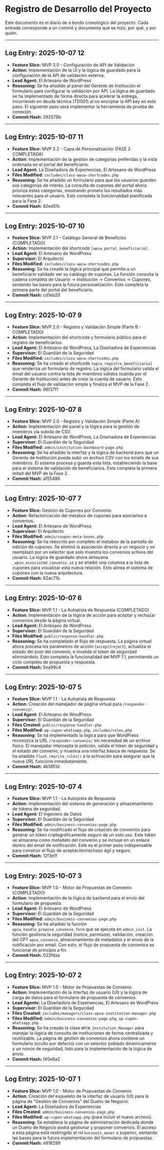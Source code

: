 # Registro de Desarrollo del Proyecto

Este documento es el diario de a bordo cronológico del proyecto. Cada entrada corresponde a un commit y documenta qué se hizo, por qué, y por quién.

---

## Log Entry: 2025-10-07 12

*   **Feature Slice:** MVP 3.0 - Configuración de API de Validación
*   **Action:** Implementación de la UI y la lógica de guardado para la configuración de la API de validación externa.
*   **Lead Agent:** El Artesano de WordPress
*   **Reasoning:** Se ha añadido al panel del Gerente de Institución el formulario para configurar la validación por API. La lógica de guardado se ha implementado de forma directa para acelerar la entrega, incurriendo en deuda técnica (TD001) al no encriptar la API key en este paso. El siguiente paso será implementar la herramienta de prueba de conexión.
*   **Commit Hash:** 292578b

---

## Log Entry: 2025-10-07 11

*   **Feature Slice:** MVP 2.2 - Capa de Personalización (FASE 2 COMPLETADA)
*   **Action:** Implementación de la gestión de categorías preferidas y la vista ordenada en el portal del beneficiario.
*   **Lead Agent:** La Diseñadora de Experiencias, El Artesano de WordPress
*   **Files Modified:** `includes/class-wpcw-shortcodes.php`
*   **Reasoning:** Se ha añadido un formulario para que los usuarios guarden sus categorías de interés. La consulta de cupones del portal ahora prioriza estas categorías, mostrando primero los resultados más relevantes para el usuario. Esto completa la funcionalidad planificada para la Fase 2.
*   **Commit Hash:** 82ed51c

---

## Log Entry: 2025-10-07 10

*   **Feature Slice:** MVP 2.1 - Catálogo General de Beneficios (COMPLETADO)
*   **Action:** Implementación del shortcode `[wpcw_portal_beneficiario]`.
*   **Lead Agent:** El Artesano de WordPress
*   **Supervisor:** El Arquitecto
*   **Files Modified:** `includes/class-wpcw-shortcodes.php`
*   **Reasoning:** Se ha creado la lógica principal que permite a un beneficiario validado ver su catálogo de cupones. La función consulta la cadena completa de Usuario -> Institución -> Convenios -> Cupones, sentando las bases para la futura personalización. Esto completa la primera parte del portal del beneficiario.
*   **Commit Hash:** cd1eb20

---

## Log Entry: 2025-10-07 9

*   **Feature Slice:** MVP 2.0 - Registro y Validación Simple (Parte B - COMPLETADO)
*   **Action:** Implementación del shortcode y formulario público para el registro de beneficiarios.
*   **Lead Agent:** El Artesano de WordPress, La Diseñadora de Experiencias
*   **Supervisor:** El Guardián de la Seguridad
*   **Files Modified:** `includes/class-wpcw-shortcodes.php`
*   **Reasoning:** Se ha creado el shortcode `[wpcw_registro_beneficiario]` que renderiza un formulario de registro. La lógica del formulario valida el email del usuario contra la lista de miembros válidos (subida por el Gerente de Institución) antes de crear la cuenta de usuario. Esto completa el flujo de validación simple y finaliza el MVP de la Fase 2.
*   **Commit Hash:** 96f37f1

---

## Log Entry: 2025-10-07 8

*   **Feature Slice:** MVP 2.0 - Registro y Validación Simple (Parte A)
*   **Action:** Implementación del panel y la lógica para la gestión de miembros vía subida de CSV.
*   **Lead Agent:** El Artesano de WordPress, La Diseñadora de Experiencias
*   **Supervisor:** El Guardián de la Seguridad
*   **Files Modified:** `admin/institution-dashboard-page.php`
*   **Reasoning:** Se ha añadido la interfaz y la lógica de backend para que un Gerente de Institución pueda subir un archivo CSV con los emails de sus miembros. El sistema procesa y guarda esta lista, estableciendo la base para el sistema de validación de beneficiarios. Esto completa la primera mitad del MVP de la Fase 2.
*   **Commit Hash:** a155486

---

## Log Entry: 2025-10-07 7

*   **Feature Slice:** Gestión de Cupones por Convenio
*   **Action:** Refactorización del metabox de cupones para asociarlos a convenios.
*   **Lead Agent:** El Artesano de WordPress
*   **Supervisor:** El Arquitecto
*   **Files Modified:** `admin/coupon-meta-boxes.php`
*   **Reasoning:** Se ha reescrito por completo el metabox de la pantalla de edición de cupones. Se eliminó la asociación directa a un negocio y se reemplazó por un selector que solo muestra los convenios activos del usuario. La lógica de guardado ahora almacena `_wpcw_associated_convenio_id` y se añadió una columna a la lista de cupones para visualizar esta nueva relación. Esto alinea el sistema de cupones con la nueva arquitectura.
*   **Commit Hash:** 62ac71b

---

## Log Entry: 2025-10-07 6

*   **Feature Slice:** MVP 1.1 - La Autopista de Respuesta (COMPLETADO)
*   **Action:** Implementación de la lógica de acción para aceptar y rechazar convenios desde la página virtual.
*   **Lead Agent:** El Artesano de WordPress
*   **Supervisor:** El Guardián de la Seguridad
*   **Files Modified:** `public/response-handler.php`
*   **Reasoning:** Se ha completado el flujo de respuesta. La página virtual ahora procesa los parámetros de acción (`accept`/`reject`), actualiza el estado del post del convenio, e invalida el token de seguridad eliminándolo. Esto completa la funcionalidad del MVP 1.1, permitiendo un ciclo completo de propuesta y respuesta.
*   **Commit Hash:** 5ea99c4

---

## Log Entry: 2025-10-07 5

*   **Feature Slice:** MVP 1.1 - La Autopista de Respuesta
*   **Action:** Creación del manejador de página virtual para `/responder-convenio/`.
*   **Lead Agent:** El Artesano de WordPress
*   **Supervisor:** El Guardián de la Seguridad
*   **Files Created:** `public/response-handler.php`
*   **Files Modified:** `wp-cupon-whatsapp.php`, `includes/roles.php`
*   **Reasoning:** Se ha implementado la lógica para que WordPress reconozca la URL `/responder-convenio/` sin necesidad de un archivo físico. El manejador intercepta la petición, valida el token de seguridad y el estado del convenio, y muestra una interfaz básica de respuesta. Se ha añadido `flush_rewrite_rules()` a la activación para asegurar que la nueva URL funcione inmediatamente.
*   **Commit Hash:** 4b1951d

---

## Log Entry: 2025-10-07 4

*   **Feature Slice:** MVP 1.1 - La Autopista de Respuesta
*   **Action:** Implementación del sistema de generación y almacenamiento de tokens de seguridad.
*   **Lead Agent:** El Ingeniero de Datos
*   **Supervisor:** El Guardián de la Seguridad
*   **Files Modified:** `admin/business-convenios-page.php`
*   **Reasoning:** Se ha modificado el flujo de creación de convenios para generar un token criptográficamente seguro de un solo uso. Este token se almacena como metadato del convenio y se incluye en un enlace dentro del email de notificación. Este es el primer paso indispensable para construir el flujo de aceptación/rechazo ágil y seguro.
*   **Commit Hash:** 12f3e1f

---

## Log Entry: 2025-10-07 3

*   **Feature Slice:** MVP 1.0 - Motor de Propuestas de Convenio (COMPLETADO)
*   **Action:** Implementación de la lógica de backend para el envío del formulario de propuesta.
*   **Lead Agent:** El Artesano de WordPress
*   **Supervisor:** El Guardián de la Seguridad
*   **Files Modified:** `admin/business-convenios-page.php`
*   **Reasoning:** Se ha añadido la función `wpcw_handle_propose_convenio_form` que se ejecuta en `admin_init`. La función gestiona la seguridad (nonce, permisos), validación, creación del CPT `wpcw_convenio`, almacenamiento de metadatos y el envío de la notificación por email. Con esto, el flujo de propuesta de convenios es funcional de principio a fin.
*   **Commit Hash:** 022fdaa

---

## Log Entry: 2025-10-07 2

*   **Feature Slice:** MVP 1.0 - Motor de Propuestas de Convenio
*   **Action:** Implementación de la interfaz de usuario (UI) y la lógica de carga de datos para el formulario de propuesta de convenios.
*   **Lead Agents:** La Diseñadora de Experiencias, El Artesano de WordPress
*   **Supervisor:** El Guardián de la Seguridad
*   **Files Created:** `includes/managers/class-wpcw-institution-manager.php`
*   **Files Modified:** `admin/business-convenios-page.php`, `wp-cupon-whatsapp.php`
*   **Reasoning:** Se ha creado la clase `WPCW_Institution_Manager` para manejar la lógica de consulta de instituciones de forma centralizada y reutilizable. La página de gestión de convenios ahora contiene un formulario (oculto por defecto) con un selector poblado dinámicamente y un nonce de seguridad, listo para la implementación de la lógica de envío.
*   **Commit Hash:** f40e9a2

---

## Log Entry: 2025-10-07 1

*   **Feature Slice:** MVP 1.0 - Motor de Propuestas de Convenio
*   **Action:** Creación del esqueleto de la interfaz de usuario (UI) para la página de "Gestión de Convenios" del Dueño de Negocio.
*   **Lead Agent:** La Diseñadora de Experiencias
*   **Files Created:** `admin/business-convenios-page.php`
*   **Files Modified:** `wp-cupon-whatsapp.php` (para incluir el nuevo archivo).
*   **Reasoning:** Se establece la página de administración dedicada donde un Dueño de Negocio podrá gestionar y proponer convenios. El acceso a esta página está restringido al rol `business_owner` o superior, sentando las bases para la futura implementación del formulario de propuestas.
*   **Commit Hash:** e918299
